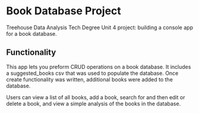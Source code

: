 # Book Database Project
Treehouse Data Analysis Tech Degree Unit 4 project: building a console app for a book database.

## Functionality
This app lets you preform CRUD operations on a book database. It includes a suggested_books csv that was used to populate the database. Once create functionality was written, additional books were added to the database. 

Users can view a list of all books, add a book, search for and then edit or delete a book, and view a simple analysis of the books in the database.
